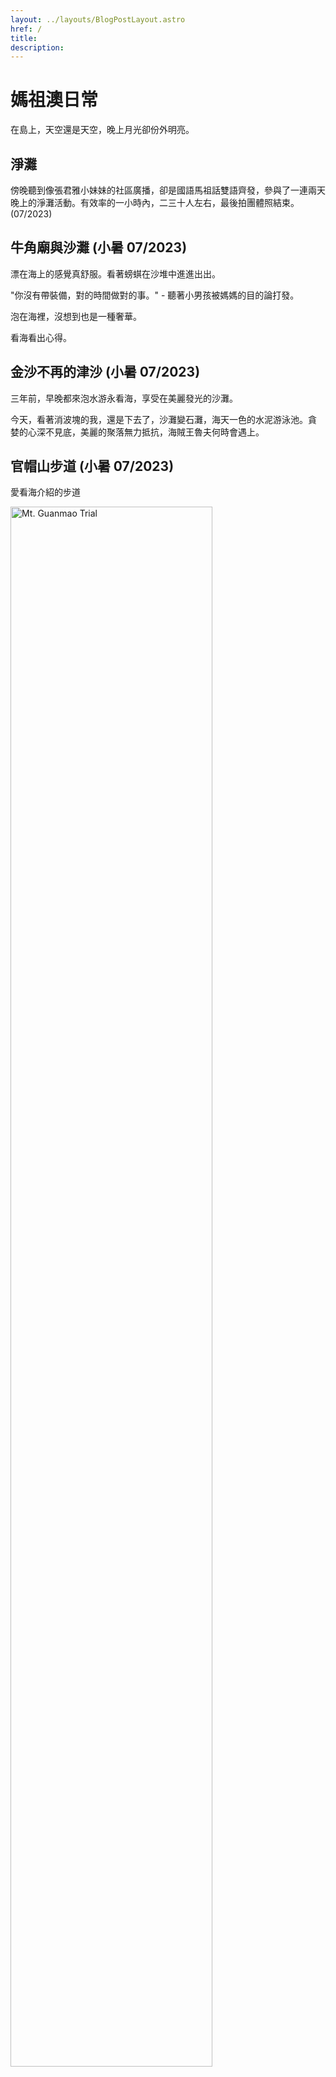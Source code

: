 ```yaml
---
layout: ../layouts/BlogPostLayout.astro
href: /
title:
description:
---
```


# 媽祖澳日常

在島上，天空還是天空，晚上月光卻份外明亮。

## 淨灘
傍晚聽到像張君雅小妹妹的社區廣播，卻是國語馬祖話雙語齊發，參與了一連兩天晚上的淨灘活動。有效率的一小時內，二三十人左右，最後拍團體照結束。 (07/2023)

## 牛角廟與沙灘 (小暑  07/2023)
漂在海上的感覺真舒服。看著螃蜞在沙堆中進進出出。

"你沒有帶裝備，對的時間做對的事。" - 聽著小男孩被媽媽的目的論打發。

泡在海裡，沒想到也是一種奢華。

看海看出心得。


## 金沙不再的津沙 (小暑 07/2023)
三年前，早晚都來泡水游永看海，享受在美麗發光的沙灘。

今天，看著消波塊的我，還是下去了，沙灘變石灘，海天一色的水泥游泳池。貪
婪的心深不見底，美麗的聚落無力抵抗，海賊王魯夫何時會遇上。


## 官帽山步道 (小暑 07/2023)
愛看海介紹的步道
<!-- ![Mt. Guanmao Trial.](/GuanmaoshanTrial.jpg) -->
<img src="/GuanmaoshanTrial.jpg" width="80%" alt="Mt. Guanmao Trial"> 


植物多，46據點，360度觀景台, 還有蚊子很多的炮彈路。

## 北海坑道 大漢據點
 <!-- (07/2023) -->
挖挖 挖挖挖


## 西尾半島物產 阿池地產淡菜
<!-- (07/2023) FIXME: -->

## 軍中樂園 / 831 / 軍官與士兵特約茶室 / 鵲橋 / 工兵教室
屄電碼 8311，八三么, 就這樣來的。 走進歷史，看到代碼，意象，創意，慾望， 無助，都不曾因時間而磨滅。

無形的枷鎖也揮之不去。
過去可以有特約茶室，七十年後只能空談性專區。

鵲橋, 座落在 831前, 連接了工兵教室。 我想我懂你的厭世式幽默。


[Matsuverse](/)
